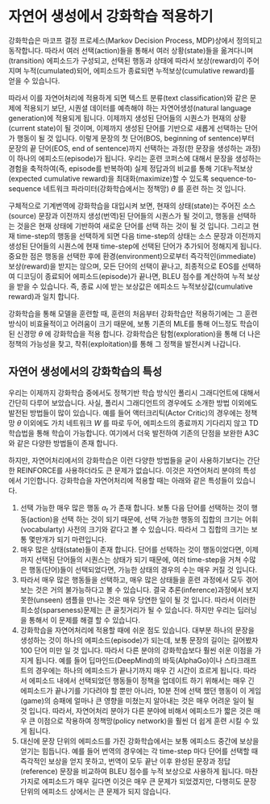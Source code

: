 # 자연어 생성에서 강화학습 적용하기

강화학습은 마코프 결정 프로세스(Markov Decision Process, MDP)상에서 정의되고 동작합니다. 따라서 여러 선택(action)들을 통해서 여러 상황(state)들을 옮겨다니며(transition) 에피소드가 구성되고, 선택된 행동과 상태에 따라서 보상(reward)이 주어지며 누적(cumulated)되어, 에피소드가 종료되면 누적보상(cumulative reward)를 얻을 수 있습니다.

따라서 이를 자연어처리에 적용하게 되면 텍스트 분류(text classification)와 같은 문제에 적용되기 보단, 시퀀셜 데이터를 예측해야 하는 자연어생성(natural language generation)에 적용되게 됩니다. 이제까지 생성된 단어들의 시퀀스가 현재의 상황(current state)이 될 것이며, 이제까지 생성된 단어를 기반으로 새롭게 선택하는 단어가 행동이 될 것 입니다. 이렇게 문장의 첫 단어(BOS, beginning of sentence)부터 문장의 끝 단어(EOS, end of sentence)까지 선택하는 과정(한 문장을 생성하는 과정)이 하나의 에피소드(episode)가 됩니다. 우리는 훈련 코퍼스에 대해서 문장을 생성하는 경험을 축적하여(즉, episode를 반복하여) 실제 정답과의 비교를 통해 기대누적보상(expected cumulative reward)을 최대화(maximize)할 수 있도록 sequence-to-sequence 네트워크 파라미터(강화학습에서는 정책망) $\theta$ 를 훈련 하는 것 입니다.

구체적으로 기계번역에 강화학습을 대입시켜 보면, 현재의 상태(state)는 주어진 소스(source) 문장과 이전까지 생성(번역)된 단어들의 시퀀스가 될 것이고, 행동을 선택하는 것을은 현재 상태에 기반하여 새로운 단어를 선택 하는 것이 될 것 입니다. 그리고 현재 time-step의 행동을 선택하게 되면 다음 time-step의 상태는 소스 문장과 이전까지 생성된 단어들의 시퀀스에 현재 time-step에 선택된 단어가 추가되어 정해지게 됩니다. 중요한 점은 행동을 선택한 후에 환경(environment)으로부터 즉각적인(immediate) 보상(reward)을 받지는 않으며, 모든 단어의 선택이 끝나고, 최종적으로 EOS를 선택하여 디코딩이 종료되어 에피소드(episode)가 끝나면, BLEU 점수를 계산하여 누적 보상을 받을 수 있습니다. 즉, 종료 시에 받는 보상값은 에피소드 누적보상값(cumulative reward)과 일치 합니다.

강화학습을 통해 모델을 훈련할 때, 훈련의 처음부터 강화학습만 적용하기에는 그 훈련방식이 비효율적이고 어려움이 크기 때문에, 보통 기존의 MLE를 통해 어느정도 학습이 된 신경망 $\theta$ 에 강화학습을 적용 합니다. <comment> 강화학습은 탐험(exploration)을 통해 더 나은 정책의 가능성을 찾고, 착취(exploitation)를 통해 그 정책을 발전시켜 나갑니다. </comment>

## 자연어 생성에서의 강화학습의 특성

우리는 이제까지 강화학습 중에서도 정책기반 학습 방식인 폴리시 그래디언트에 대해서 간단히 다루어 보았습니다. 사실, 폴리시 그래디언트의 경우에도 소개한 방법 이외에도 발전된 방법들이 많이 있습니다. 예를 들어 액터크리틱(Actor Critic)의 경우에는 정책망 $\theta$ 이외에도 가치 네트워크 $W$ 를 따로 두어, 에피소드의 종료까지 기다리지 않고 TD 학습법을 통해 학습이 가능합니다. 여기에서 더욱 발전하여 기존의 단점을 보완한 A3C와 같은 다양한 방법들이 존재 합니다.

하지만, 자연어처리에서의 강화학습은 이런 다양한 방법들을 굳이 사용하기보다는 간단한 REINFORCE를 사용하더라도 큰 문제가 없습니다. 이것은 자연어처리 분야의 특성에서 기인합니다. 강화학습을 자연어처리에 적용할 때는 아래와 같은 특성들이 있습니다.

1. 선택 가능한 매우 많은 행동 $a_t$ 가 존재 합니다. 보통 다음 단어를 선택하는 것이 행동(action)을 선택 하는 것이 되기 때문에, 선택 가능한 행동의 집합의 크기는 어휘(vocabularty) 사전의 크기와 같다고 볼 수 있습니다. 따라서 그 집합의 크기는 보통 몇만개가 되기 마련입니다.
1. 매우 많은 상태(state)들이 존재 합니다. 단어를 선택하는 것이 행동이었다면, 이제까지 선택된 단어들의 시퀀스는 상태가 되기 때문에, 여러 time-step을 거쳐 수많은 행동(단어)들이 선택되었다면, 가능한 상태의 경우의 수는 매우 커질 것 입니다.
1. 따라서 매우 많은 행동들을 선택하고, 매우 많은 상태들을 훈련 과정에서 모두 겪어보는 것은 거의 불가능하다고 볼 수 있습니다. 결국 추론(inference)과정에서 보지 못한(unseen) 샘플을 만나는 것은 매우 당연한 일이 될 것 입니다. 따라서 이러한 희소성(sparseness)문제는 큰 골칫거리가 될 수 있습니다. 하지만 우리는 딥러닝을 통해서 이 문제를 해결 할 수 있습니다.
1. 강화학습을 자연어처리에 적용할 때에 쉬운 점도 있습니다. 대부분 하나의 문장을 생성하는 것이 하나의 에피소드(episode)가 되는데, 보통 문장의 길이는 길어봤자 100 단어 미만 일 것 입니다. 따라서 다른 분야의 강화학습보다 훨씬 쉬운 이점을 가지게 됩니다. 예를 들어 딥마인드(DeepMind)의 바둑(AlphaGo)이나 스타크래프트의 경우에는 하나의 에피소드가 끝나기까지 매우 긴 시간이 흐르게 됩니다. 따라서 에피소드 내에서 선택되었던 행동들이 정책을 업데이트 하기 위해서는 매우 긴 에피소드가 끝나기를 기다려야 할 뿐만 아니라, 10분 전에 선택 했던 행동이 이 게임(game)의 승패에 얼마나 큰 영향을 미쳤는지 알아내는 것은 매우 어려운 일이 될 것 입니다. 따라서, 자연어처리 분야가 다른 분야에 비해서 에피소드가 짧은 것은 매우 큰 이점으로 작용하여 정책망(policy network)을 훨씬 더 쉽게 훈련 시킬 수 있게 됩니다.
1. 대신에 문장 단위의 에피소드를 가진 강화학습에서는 보통 에피소드 중간에 보상을 얻기는 힘듭니다. 예를 들어 번역의 경우에는 각 time-step 마다 단어를 선택할 때 즉각적인 보상을 얻지 못하고, 번역이 모두 끝난 이후 완성된 문장과 정답(reference) 문장을 비교하여 BLEU 점수를 누적 보상으로 사용하게 됩니다. 마찬가지로 에피소드가 매우 길다면 이것은 매우 큰 문제가 되었겠지만, 다행히도 문장 단위의 에피소드 상에서는 큰 문제가 되지 않습니다.
